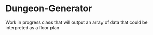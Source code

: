 # Dungeon-Generator
Work in progress class that will output an array of data that could be interpreted as a floor plan
